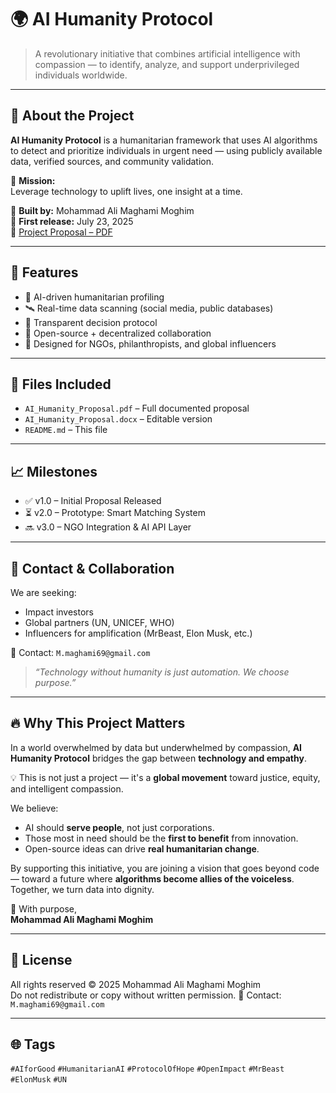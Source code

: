 # 🌍 AI Humanity Protocol

> A revolutionary initiative that combines artificial intelligence with compassion — to identify, analyze, and support underprivileged individuals worldwide.

---

## 📌 About the Project

**AI Humanity Protocol** is a humanitarian framework that uses AI algorithms to detect and prioritize individuals in urgent need — using publicly available data, verified sources, and community validation.

🎯 **Mission:**  
Leverage technology to uplift lives, one insight at a time.

🧠 **Built by:** Mohammad Ali Maghami Moghim  
📅 **First release:** July 23, 2025  
📄 [Project Proposal – PDF](./AI_Humanity_Proposal.pdf)

---

## 🚀 Features

- 🧬 AI-driven humanitarian profiling  
- 🛰️ Real-time data scanning (social media, public databases)  
- 🧾 Transparent decision protocol  
- 🔗 Open-source + decentralized collaboration  
- 🤝 Designed for NGOs, philanthropists, and global influencers

---

## 📂 Files Included

- `AI_Humanity_Proposal.pdf` – Full documented proposal  
- `AI_Humanity_Proposal.docx` – Editable version  
- `README.md` – This file  

---

## 📈 Milestones

- ✅ v1.0 – Initial Proposal Released
- ⏳ v2.0 – Prototype: Smart Matching System
- 🔜 v3.0 – NGO Integration & AI API Layer

---

## 🤝 Contact & Collaboration

We are seeking:
- Impact investors  
- Global partners (UN, UNICEF, WHO)  
- Influencers for amplification (MrBeast, Elon Musk, etc.)

📧 Contact: `M.maghami69@gmail.com`

> *“Technology without humanity is just automation. We choose purpose.”*

---

## 🔥 Why This Project Matters

In a world overwhelmed by data but underwhelmed by compassion, **AI Humanity Protocol** bridges the gap between **technology and empathy**. 

💡 This is not just a project — it's a **global movement** toward justice, equity, and intelligent compassion.

We believe:
- AI should **serve people**, not just corporations.
- Those most in need should be the **first to benefit** from innovation.
- Open-source ideas can drive **real humanitarian change**.

By supporting this initiative, you are joining a vision that goes beyond code — toward a future where **algorithms become allies of the voiceless**.
Together, we turn data into dignity.

🧠 With purpose,  
**Mohammad Ali Maghami Moghim**

---

## 🔖 License

All rights reserved © 2025 Mohammad Ali Maghami Moghim  
Do not redistribute or copy without written permission.
📧 Contact: `M.maghami69@gmail.com`

---
## 🌐 Tags

`#AIforGood` `#HumanitarianAI` `#ProtocolOfHope` `#OpenImpact` `#MrBeast` `#ElonMusk` `#UN`
